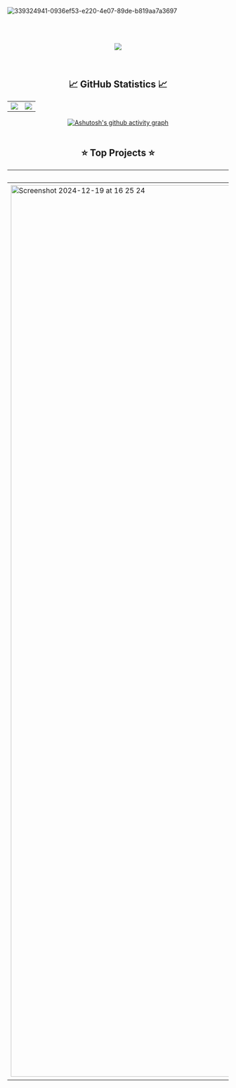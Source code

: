 ![339324941-0936ef53-e220-4e07-89de-b819aa7a3697](https://github.com/user-attachments/assets/a0e321db-1d4a-4c4c-a634-94fc9692de10)
<br>
<br>
<br>
<br>
<div align="center">
<a href="https://www.buymeacoffee.com/virag"><img src="https://img.buymeacoffee.com/button-api/?text=Buy me a coffee&emoji=☕&slug=virag&button_colour=BD5FFF&font_colour=ffffff&font_family=Poppins&outline_colour=000000&coffee_colour=FFDD00" /></a>
</div>
<div align="center">
<br>
<br>
<h2 align="center">
 📈 GitHub Statistics 📈
</h2>
<div><table><tr><td width="50%"><img src="https://github-readme-stats.vercel.app/api?username=virag-ky&show_icons=true&theme=catppuccin_mocha"></td><td width="50%"><img src="https://github-readme-streak-stats.herokuapp.com?user=virag-ky&hide_border=false&ring=94e2d5&sideNums=cdd6f4&stroke=fff&background=1e1e2e&sideLabels=c19eeb&dates=94e2d5&fire=c19eeb&currStreakLabel=c19eeb&currStreakNum=cdd6f4&date_format=M%20j%5B%2C%20Y%5D"></td></tr></table></div>


[![Ashutosh's github activity graph](https://github-readme-activity-graph.vercel.app/graph?username=virag-ky&bg_color=1e1e2e&color=94e2d5&line=c19eeb&point=94e2d5&area=true&hide_border=false)](https://github.com/ashutosh00710/github-readme-activity-graph)
<br>
<br>
<h2 align="center">
⭐ Top Projects ⭐
</h2>

| <a href="https://virag-ky-weather-dashboard.netlify.app/" target="_blank">Weather Dashboard</a> | <a href="https://virag-ky-math-magicians.netlify.app/" target="_blank">Math Magicians</a> |
|---|---|
| <img width="2027" alt="Screenshot 2024-12-19 at 16 25 24" src="https://github.com/user-attachments/assets/fa392c9e-94e4-4731-bc13-4e921459359a" /> | <img width="2033" alt="Screenshot 2024-12-20 at 12 46 13" src="https://github.com/user-attachments/assets/d1b1eedf-55dd-4e27-9059-799881e94e6a" /> |

